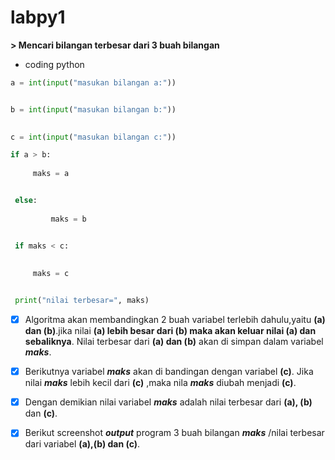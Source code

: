 # labpy1

**> Mencari bilangan terbesar dari 3 buah bilangan**



* coding python
```python
a = int(input("masukan bilangan a:"))


b = int(input("masukan bilangan b:"))

	
c = int(input("masukan bilangan c:"))

if a > b:
   
  	 maks = a


 else:
   
    	 maks = b


 if maks < c:
   
    
	 maks = c


 print("nilai terbesar=", maks)
 ```




- [x] Algoritma akan membandingkan 2 buah variabel terlebih dahulu,yaitu **(a) dan (b)**.jika nilai **(a) lebih besar dari (b) maka akan keluar nilai (a) dan sebaliknya**. Nilai terbesar dari **(a) dan (b)** akan di simpan dalam variabel ***maks***.


- [x] Berikutnya variabel ***maks*** akan di bandingan dengan variabel **(c)**. Jika nilai ***maks*** lebih kecil dari **(c)** ,maka nila ***maks*** diubah menjadi **(c)**. 

- [x] Dengan demikian nilai variabel ***maks*** adalah nilai terbesar dari **(a), (b)** dan **(c)**.



- [x] Berikut screenshot ***output*** program 3 buah bilangan ***maks*** /nilai terbesar dari variabel **(a),(b) dan (c)**.
